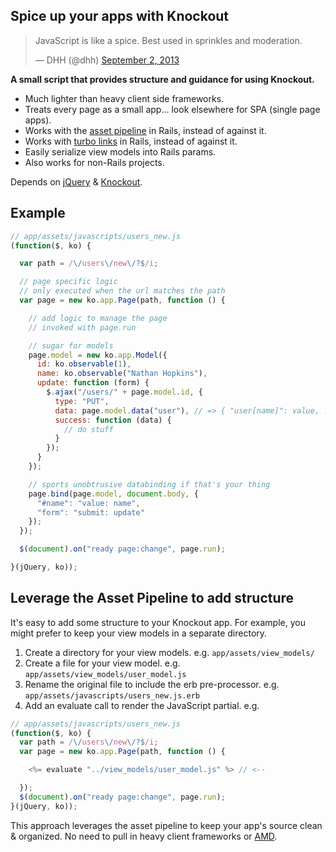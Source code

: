 ## Spice up your apps with Knockout

<blockquote class="twitter-tweet"><p>JavaScript is like a spice. Best used in sprinkles and moderation.</p>&mdash; DHH (@dhh) <a href="https://twitter.com/dhh/statuses/374656854825005056">September 2, 2013</a></blockquote>
<script async src="//platform.twitter.com/widgets.js" charset="utf-8"></script>

**A small script that provides structure and guidance for using Knockout.**

* Much lighter than heavy client side frameworks.
* Treats every page as a small app... look elsewhere for SPA (single page apps).
* Works with the [asset pipeline](http://guides.rubyonrails.org/asset_pipeline.html) in Rails, instead of against it.
* Works with [turbo links](https://github.com/rails/turbolinks/) in Rails, instead of against it.
* Easily serialize view models into Rails params.
* Also works for non-Rails projects.

Depends on [jQuery](http://jquery.com/) & [Knockout](http://knockoutjs.com/).

## Example

```javascript
// app/assets/javascripts/users_new.js
(function($, ko) {

  var path = /\/users\/new\/?$/i;

  // page specific logic
  // only executed when the url matches the path
  var page = new ko.app.Page(path, function () {

    // add logic to manage the page
    // invoked with page.run

    // sugar for models
    page.model = new ko.app.Model({
      id: ko.observable(1),
      name: ko.observable("Nathan Hopkins"),
      update: function (form) {
        $.ajax("/users/" + page.model.id, {
          type: "PUT",
          data: page.model.data("user"), // => { "user[name]": value, ... }
          success: function (data) {
            // do stuff
          }
        });
      }
    });

    // sports unobtrusive databinding if that's your thing
    page.bind(page.model, document.body, {
      "#name": "value: name",
      "form": "submit: update"
    });
  });

  $(document).on("ready page:change", page.run);

}(jQuery, ko));
```

## Leverage the Asset Pipeline to add structure

It's easy to add some structure to your Knockout app.
For example, you might prefer to keep your view models in a separate directory.

1. Create a directory for your view models. e.g. `app/assets/view_models/`
1. Create a file for your view model. e.g. `app/assets/view_models/user_model.js`
1. Rename the original file to include the erb pre-processor. e.g. `app/assets/javascripts/users_new.js.erb`
1. Add an evaluate call to render the JavaScript partial. e.g.

```javascript
// app/assets/javascripts/users_new.js
(function($, ko) {
  var path = /\/users\/new\/?$/i;
  var page = new ko.app.Page(path, function () {

    <%= evaluate "../view_models/user_model.js" %> // <--

  });
  $(document).on("ready page:change", page.run);
}(jQuery, ko));
```

This approach leverages the asset pipeline to keep your app's source clean & organized.
No need to pull in heavy client frameworks or [AMD](http://en.wikipedia.org/wiki/Asynchronous_module_definition).


